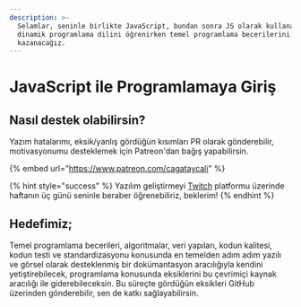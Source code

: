 ```yaml
---
description: >-
  Selamlar, seninle birlikte JavaScript, bundan sonra JS olarak kullanacağız,
  dinamik programlama dilini öğrenirken temel programlama becerilerini
  kazanacağız.
---
```


# JavaScript ile Programlamaya Giriş

## Nasıl destek olabilirsin?

Yazım hatalarımı, eksik/yanlış gördüğün kısımları PR olarak gönderebilir, motivasyonumu desteklemek için Patreon'dan bağış yapabilirsin.

{% embed url="https://www.patreon.com/cagataycali" %}

{% hint style="success" %}
Yazılım geliştirmeyi [Twitch](https://www.twitch.tv/cagataydev) platformu üzerinde haftanın üç günü seninle beraber öğrenebiliriz, beklerim!
{% endhint %}

## Hedefimiz;

Temel programlama becerileri, algoritmalar, veri yapıları, kodun kalitesi, kodun testi ve standardizasyonu konusunda en temelden adım adım yazılı ve görsel olarak desteklenmiş bir dokümantasyon aracılığıyla kendini yetiştirebilecek, programlama konusunda eksiklerini bu çevrimiçi kaynak aracılığı ile giderebileceksin. Bu süreçte gördüğün eksikleri GitHub üzerinden gönderebilir, sen de katkı sağlayabilirsin.

